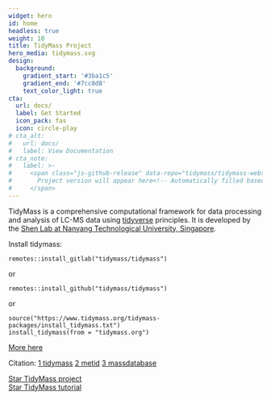 ```yaml
---
widget: hero
id: home
headless: true
weight: 10
title: TidyMass Project
hero_media: tidymass.svg
design:
  background:
    gradient_start: '#3ba1c5'
    gradient_end: '#7cc0d8'
    text_color_light: true
cta:
  url: docs/
  label: Get Started
  icon_pack: fas
  icon: circle-play
# cta_alt:
#   url: docs/
#   label: View Documentation
# cta_note:
#   label: >-
#     <span class="js-github-release" data-repo="tidymass/tidymass-website">
#       Project version will appear here<!-- Automatically filled based on data-repo value -->
#     </span>
---
```


TidyMass is a comprehensive computational framework for data processing and analysis of LC-MS data using [tidyverse](https://www.tidyverse.org/) principles. 
It is developed by the [Shen Lab at Nanyang Technological University, Singapore](https://www.shen-lab.org/).

Install tidymass:

```
remotes::install_gitlab("tidymass/tidymass")
```

or

```
remotes::install_github("tidymass/tidymass")
```

or

```
source("https://www.tidymass.org/tidymass-packages/install_tidymass.txt")
install_tidymass(from = "tidymass.org")
```

[More here](https://www.tidymass.org/docs/chapter1/)

Citation: [1 tidymass](https://pubmed.ncbi.nlm.nih.gov/35902589/)
[2 metid](https://pubmed.ncbi.nlm.nih.gov/34432001/)
[3 massdatabase](https://pubmed.ncbi.nlm.nih.gov/35944213/)

<a class="github-button" href="https://github.com/tidymass" data-icon="octicon-star" data-size="large" data-show-count="true" aria-label="Star Wowchemy Website Builder for Hugo">Star TidyMass project</a><br><a class="github-button" href="https://github.com/tidymass/tidymass-website" data-icon="octicon-star" data-size="large" data-show-count="true" aria-label="Star the Project Docs template">Star TidyMass tutorial</a><script async defer src="https://buttons.github.io/buttons.js"></script>
